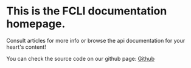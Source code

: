 # This is the **FCLI** documentation homepage.
Consult articles for more info or browse the api documentation for your heart's content!

You can check the source code on our github page: [Github](https://github.com/ringavirda/fallen-cli)
